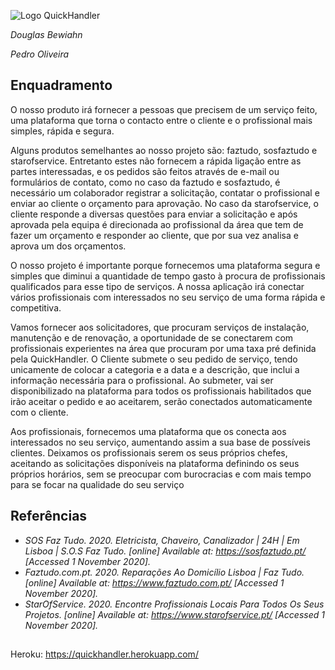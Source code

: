 ![Logo QuickHandler](https://github.com/dwbewiahn/QuickHandler/blob/main/codigo/public/images/QHLogoBlackFull.png)



*Douglas Bewiahn*
 
 *Pedro Oliveira*
 
 
 ## **Enquadramento**
 
O nosso produto irá fornecer a pessoas que precisem de um serviço feito, uma plataforma que torna o contacto entre o cliente e o profissional mais simples, rápida e segura. 

Alguns produtos semelhantes ao nosso projeto são: faztudo, sosfaztudo e starofservice. Entretanto estes não fornecem a rápida ligação entre as partes interessadas, e os pedidos são feitos através de e-mail ou formulários de contato, como no caso da faztudo e sosfaztudo, é necessário um colaborador registrar a solicitação, contatar o profissional e enviar ao cliente o orçamento para aprovação. No caso da starofservice, o cliente responde a diversas questões para enviar a solicitação e após aprovada pela equipa é direcionada ao profissional da área que tem de fazer um orçamento e responder ao cliente, que por sua vez analisa e aprova um dos orçamentos.

O nosso projeto é importante porque fornecemos uma plataforma segura e simples que diminui a quantidade de tempo gasto à procura de profissionais qualificados para esse tipo de serviços. A nossa aplicação irá conectar vários profissionais com interessados no seu serviço de uma forma rápida e competitiva.

  Vamos fornecer aos solicitadores, que procuram serviços de instalação, manutenção e de renovação, a oportunidade de se conectarem com profissionais experientes na área que procuram por uma taxa pré definida pela QuickHandler. O Cliente submete o seu pedido de serviço, tendo unicamente de colocar a categoria e a data e a descrição, que inclui a informação necessária para o profissional. Ao submeter, vai ser disponibilizado na plataforma para todos os profissionais habilitados que irão aceitar o pedido e ao aceitarem, serão conectados automaticamente com o cliente.

  Aos  profissionais, fornecemos uma plataforma que os conecta aos interessados no seu serviço, aumentando assim a sua base de possíveis clientes. Deixamos os profissionais serem os seus próprios chefes, aceitando as solicitações disponíveis na plataforma definindo os seus próprios horários, sem se preocupar com burocracias e com mais tempo para se focar na qualidade do seu serviço

 
## **Referências**
 
 
 *  *SOS Faz Tudo. 2020. Eletricista, Chaveiro, Canalizador | 24H | Em Lisboa | S.O.S Faz Tudo. [online] Available at: <https://sosfaztudo.pt/> [Accessed 1 November 2020].*
 *  *Faztudo.com.pt. 2020. Reparações Ao Domicílio Lisboa | Faz Tudo. [online] Available at: <https://www.faztudo.com.pt/> [Accessed 1 November 2020].*
 *  *StarOfService. 2020. Encontre Profissionais Locais Para Todos Os Seus Projetos. [online] Available at: <https://www.starofservice.pt/> [Accessed 1 November 2020].*

 
##

Heroku: https://quickhandler.herokuapp.com/
